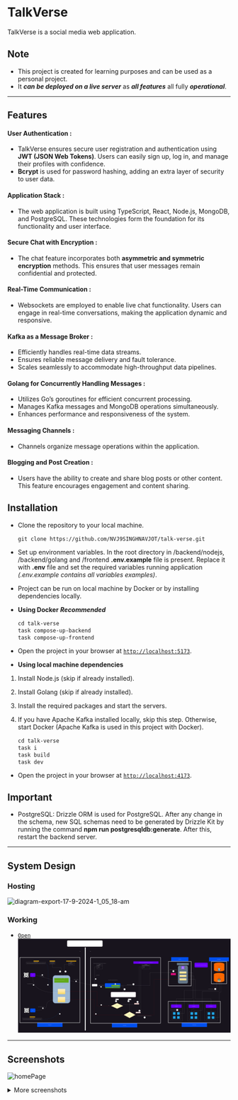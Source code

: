 # TalkVerse

TalkVerse is a social media web application.

## Note

- This project is created for learning purposes and can be used as a personal project.
- It **_can be deployed on a live server_** as **_all features_** all fully **_operational_**.

---

## Features

#### User Authentication :

   - TalkVerse ensures secure user registration and authentication using **JWT (JSON Web Tokens)**. Users can easily sign up, log in, and manage their profiles with confidence.
   - **Bcrypt** is used for password hashing, adding an extra layer of security to user data.

#### Application Stack :

   - The web application is built using TypeScript, React, Node.js, MongoDB, and PostgreSQL. These technologies form the foundation for its functionality and user interface.

#### Secure Chat with Encryption :

   - The chat feature incorporates both **asymmetric and symmetric encryption** methods. This ensures that user messages remain confidential and protected.

#### Real-Time Communication :

   - Websockets are employed to enable live chat functionality. Users can engage in real-time conversations, making the application dynamic and responsive.

#### Kafka as a Message Broker :

   - Efficiently handles real-time data streams.
   - Ensures reliable message delivery and fault tolerance.
   - Scales seamlessly to accommodate high-throughput data pipelines.

#### Golang for Concurrently Handling Messages :

   - Utilizes Go’s goroutines for efficient concurrent processing.
   - Manages Kafka messages and MongoDB operations simultaneously.
   - Enhances performance and responsiveness of the system.

#### Messaging Channels :

   - Channels organize message operations within the application.

#### Blogging and Post Creation :

   - Users have the ability to create and share blog posts or other content. This feature encourages engagement and content sharing.

## Installation

- Clone the repository to your local machine.
  ```
  git clone https://github.com/NVJ9SINGHNAVJOT/talk-verse.git
  ```
- Set up environment variables.
  In the root directory in /backend/nodejs, /backend/golang and /frontend **.env.example** file is present. Replace it with **.env** file and set the required variables running application _(.env.example contains all variables examples)_.
- Project can be run on local machine by Docker or by installing dependencies locally.
- **Using Docker**  ***Recommended***

  ```
  cd talk-verse
  task compose-up-backend
  task compose-up-frontend
  ```
- Open the project in your browser at [`http://localhost:5173`](http://localhost:5173).

- **Using local machine dependencies**

1. Install Node.js (skip if already installed).
2. Install Golang (skip if already installed).
3. Install the required packages and start the servers.
4. If you have Apache Kafka installed locally, skip this step. Otherwise, start Docker (Apache Kafka is used in this project with Docker).

   ```
   cd talk-verse
   task i
   task build
   task dev
   ```
- Open the project in your browser at [`http://localhost:4173`](http://localhost:4173).

## Important

- PostgreSQL: Drizzle ORM is used for PostgreSQL. After any change in the schema, new SQL schemas need to be generated by Drizzle Kit by running the command **npm run postgresqldb:generate**. After this, restart the backend server.

---

## System Design

   ### Hosting
   ![diagram-export-17-9-2024-1_05_18-am](https://github.com/user-attachments/assets/8b981d16-dad1-486a-a9b1-e8474f88add7)


   ### Working
   - [`Open`](https://raw.githubusercontent.com/NVJ9SINGHNAVJOT/talk-verse/84199688602e676241c5d47b5ea6b1ff08131439/Talk-Verse-System-Design.svg)
   ![Talk-Verse-System-Design](https://raw.githubusercontent.com/NVJ9SINGHNAVJOT/talk-verse/84199688602e676241c5d47b5ea6b1ff08131439/Talk-Verse-System-Design.svg)

---

## Screenshots

![homePage](https://github.com/user-attachments/assets/3c0e46a5-4c70-4a6e-a178-fb14836ccfa4)


<details>
  <summary>More screenshots</summary>

![signUpPage](https://github.com/user-attachments/assets/119dd678-4742-47bc-a265-037567a67333)
![about_us](https://github.com/user-attachments/assets/a69b9f29-eb4b-4ced-84e2-ea75cabe2082)
![contact_us](https://github.com/user-attachments/assets/6598e1b3-6eea-42be-b9da-047394987130)
![welcome](https://github.com/user-attachments/assets/f7742715-f3b0-496f-8c75-9bb1f8f757ff)
![blogPage](https://github.com/user-attachments/assets/314c6756-ed25-482e-9aa8-0a8d836d4869)
![post_story](https://github.com/user-attachments/assets/81c0036a-0a3c-4790-9785-cd94fb18d46e)
![create_group](https://github.com/user-attachments/assets/b0727daf-196f-44f6-8064-164da71dc9f0)
![talk_page_2](https://github.com/user-attachments/assets/69c956dc-ef84-446f-b76e-4bc1007c80bf)
![talk_page_1](https://github.com/user-attachments/assets/903e8090-0246-405d-ac17-9501821065cf)
![search_2](https://github.com/user-attachments/assets/bac014f5-ee20-4aef-b3c2-107fdcd8900c)
![search_1](https://github.com/user-attachments/assets/de28c945-0da3-4e40-8963-cd5f1db340d7)
![profile](https://github.com/user-attachments/assets/a4360a27-49a8-4752-a70f-02e01a8fff12)
![saved_posts](https://github.com/user-attachments/assets/283186e4-9713-4c72-8684-99c3add3b8c9)
![private_key](https://github.com/user-attachments/assets/eeb59597-35a6-4812-a095-f5ebd855853b)
![post_review](https://github.com/user-attachments/assets/3a7827a9-0740-48c0-a840-be35c84b6386)
![loginPage](https://github.com/user-attachments/assets/f69df482-5576-45c6-a70d-4a3ed9b38738)
![followers](https://github.com/user-attachments/assets/234d8ab3-94bf-4ac4-b185-80769c6d5d15)
![skeleton](https://github.com/user-attachments/assets/9a059f74-fc57-48b3-9c8f-90dafa05fab3)


</details>
